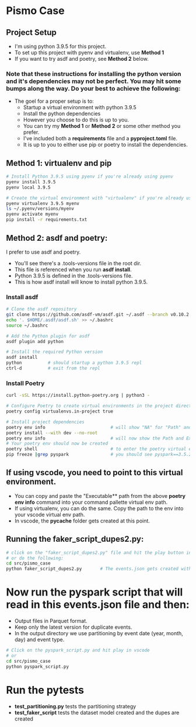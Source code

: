 # Pismo Case
## Project Setup

- I'm using python 3.9.5 for this project. 
- To set up this project with pyenv and virtualenv, use **Method 1**
- If you want to try asdf and poetry, see **Method 2** below. 
### Note that these instructions for installing the python version and it's dependencies may not be perfect.  You may hit some bumps along the way.   Do your best to achieve the following:
- The goel for a proper setup is to:
    - Startup a virtual environment with python 3.9.5
    - Install the python dependencies
    - However you choose to do this is up to you.   
    - You can try my **Method 1** or **Method 2** or some other method you prefer. 
    - I've included both a **requirements** file and a **pyproject.toml** file. 
    - It is up to you to either use pip or poetry to install the dependencies. 


## Method 1: virtualenv and pip
```bash
# Install Python 3.9.5 using pyenv if you're already using pyenv
pyenv install 3.9.5
pyenv local 3.9.5

# Create the virtual environment with "virtualenv" if you're already using virtualenv
pyenv virtualenv 3.9.5 myenv
ls ~/.pyenv/versions/myenv
pyenv activate myenv
pip install -r requirements.txt
```

## Method 2: asdf and poetry:
I prefer to use asdf and poetry.   
- You'll see there's a .tools-versions file in the root dir.   
- This file is referenced when you run **asdf install**.   
- Python 3.9.5 is defined in the .tools-versions file.   
- This is how asdf install will know to install python 3.9.5.

### Install asdf
```bash
# Clone the asdf repository
git clone https://github.com/asdf-vm/asdf.git ~/.asdf --branch v0.10.2
echo '. $HOME/.asdf/asdf.sh' >> ~/.bashrc
source ~/.bashrc

# Add the Python plugin for asdf
asdf plugin add python

# Install the required Python version
asdf install
python          # should startup a python 3.9.5 repl
ctrl-d          # exit from the repl
```

### Install Poetry
```bash
curl -sSL https://install.python-poetry.org | python3 -

# Configure Poetry to create virtual environments in the project directory
poetry config virtualenvs.in-project true

# Install project dependencies
poetry env info                         # will show "NA" for "Path" and "Executable"
poetry install --with dev --no-root
poetry env info                         # will now show the Path and Executable
# Your poetry env should now be created
poetry shell                            # to enter the poetry virtual environment
pip freeze |grep pyspark                # you should see pyspark==3.5.2
```

## If using vscode, you need to point to this virtual environment. 
- You can copy and paste the "Executable** path from the above **poetry env info** command into your command pallette virtual env path. 
- If using virtualenv, you can do the same.  Copy the path to the env into your vscode virtual env path.
- In vscode, the **__pycache__** folder gets created at this point. 

## Running the faker_script_dupes2.py:
```bash
# click on the "faker_script_dupes2.py" file and hit the play button in vs code
# or do the following:
cd src/pismo_case
python faker_script_dupes2.py       # The events.json gets created with dupes
```
# Now run the pyspark script that will read in this events.json file and then: 
- Output files in Parquet format.
- Keep only the latest version for duplicate events.
- In the output directory we use partitioning by event date (year, month, day) and
event type.
```bash
# Click on the pyspark_script.py and hit play in vscode
# or
cd src/pismo_case
python pyspark_script.py
```

# Run the pytests
- **test_partitioning.py** tests the partitioning strategy
- **test_faker_script** tests the dataset model created and the dupes are created